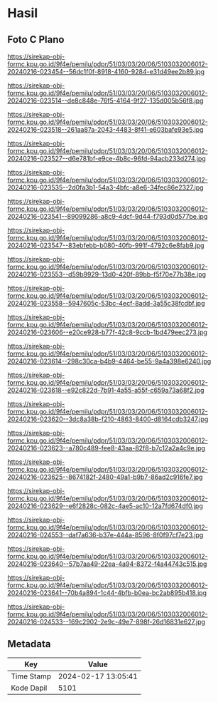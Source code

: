 # Hasil

## Foto C Plano

https://sirekap-obj-formc.kpu.go.id/9f4e/pemilu/pdpr/51/03/03/20/06/5103032006012-20240216-023454--56dc1f0f-8918-4160-9284-e31d49ee2b89.jpg

https://sirekap-obj-formc.kpu.go.id/9f4e/pemilu/pdpr/51/03/03/20/06/5103032006012-20240216-023514--de8c848e-76f5-4164-9f27-135d005b56f8.jpg

https://sirekap-obj-formc.kpu.go.id/9f4e/pemilu/pdpr/51/03/03/20/06/5103032006012-20240216-023518--261aa87a-2043-4483-8f41-e603bafe93e5.jpg

https://sirekap-obj-formc.kpu.go.id/9f4e/pemilu/pdpr/51/03/03/20/06/5103032006012-20240216-023527--d6e781bf-e9ce-4b8c-96fd-94acb233d274.jpg

https://sirekap-obj-formc.kpu.go.id/9f4e/pemilu/pdpr/51/03/03/20/06/5103032006012-20240216-023535--2d0fa3b1-54a3-4bfc-a8e6-34fec86e2327.jpg

https://sirekap-obj-formc.kpu.go.id/9f4e/pemilu/pdpr/51/03/03/20/06/5103032006012-20240216-023541--89099286-a8c9-4dcf-9d44-f793d0d577be.jpg

https://sirekap-obj-formc.kpu.go.id/9f4e/pemilu/pdpr/51/03/03/20/06/5103032006012-20240216-023547--83ebfebb-b080-40fb-991f-4792c6e8fab9.jpg

https://sirekap-obj-formc.kpu.go.id/9f4e/pemilu/pdpr/51/03/03/20/06/5103032006012-20240216-023553--d59b9929-13d0-420f-89bb-f5f70e77b38e.jpg

https://sirekap-obj-formc.kpu.go.id/9f4e/pemilu/pdpr/51/03/03/20/06/5103032006012-20240216-023558--5947605c-53bc-4ecf-8add-3a55c38fcdbf.jpg

https://sirekap-obj-formc.kpu.go.id/9f4e/pemilu/pdpr/51/03/03/20/06/5103032006012-20240216-023606--e20ce928-b77f-42c8-9ccb-1bd479eec273.jpg

https://sirekap-obj-formc.kpu.go.id/9f4e/pemilu/pdpr/51/03/03/20/06/5103032006012-20240216-023614--298c30ca-b4b9-4464-be55-9a4a398e6240.jpg

https://sirekap-obj-formc.kpu.go.id/9f4e/pemilu/pdpr/51/03/03/20/06/5103032006012-20240216-023618--e92c822d-7b91-4a55-a55f-c659a73a68f2.jpg

https://sirekap-obj-formc.kpu.go.id/9f4e/pemilu/pdpr/51/03/03/20/06/5103032006012-20240216-023620--3dc8a38b-f210-4863-8400-d8164cdb3247.jpg

https://sirekap-obj-formc.kpu.go.id/9f4e/pemilu/pdpr/51/03/03/20/06/5103032006012-20240216-023623--a780c489-fee8-43aa-82f8-b7c12a2a4c9e.jpg

https://sirekap-obj-formc.kpu.go.id/9f4e/pemilu/pdpr/51/03/03/20/06/5103032006012-20240216-023625--8674182f-2480-49a1-b9b7-86ad2c916fe7.jpg

https://sirekap-obj-formc.kpu.go.id/9f4e/pemilu/pdpr/51/03/03/20/06/5103032006012-20240216-023629--e6f2828c-082c-4ae5-ac10-12a7fd674df0.jpg

https://sirekap-obj-formc.kpu.go.id/9f4e/pemilu/pdpr/51/03/03/20/06/5103032006012-20240216-024553--daf7a636-b37e-444a-8596-8f0f97cf7e23.jpg

https://sirekap-obj-formc.kpu.go.id/9f4e/pemilu/pdpr/51/03/03/20/06/5103032006012-20240216-023640--57b7aa49-22ea-4a94-8372-f4a44743c515.jpg

https://sirekap-obj-formc.kpu.go.id/9f4e/pemilu/pdpr/51/03/03/20/06/5103032006012-20240216-023641--70b4a894-1c44-4bfb-b0ea-bc2ab895b418.jpg

https://sirekap-obj-formc.kpu.go.id/9f4e/pemilu/pdpr/51/03/03/20/06/5103032006012-20240216-024533--169c2902-2e9c-49e7-898f-26d16831e627.jpg


## Metadata

| Key        | Value               |
| ---------- | ------------------- |
| Time Stamp | 2024-02-17 13:05:41 |
| Kode Dapil | 5101                |



